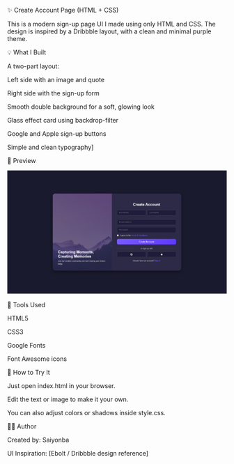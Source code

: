 ✨ Create Account Page (HTML + CSS)

This is a modern sign-up page UI I made using only HTML and CSS.
The design is inspired by a Dribbble layout, with a clean and minimal purple theme.


💡 What I Built

A two-part layout:

Left side with an image and quote

Right side with the sign-up form

Smooth double background for a soft, glowing look

Glass effect card using backdrop-filter

Google and Apple sign-up buttons

Simple and clean typography]


📸 Preview

![image alt](https://github.com/haokipstevin-rgb/4.-Login-Sign-up---Dark-Mode/blob/main/preview.png?raw=true)


🧰 Tools Used

HTML5

CSS3

Google Fonts

Font Awesome icons



🚀 How to Try It

Just open index.html in your browser.

Edit the text or image to make it your own.

You can also adjust colors or shadows inside style.css.

🧑‍🎨 Author

Created by: Saiyonba

UI Inspiration: [Ebolt / Dribbble design reference]
